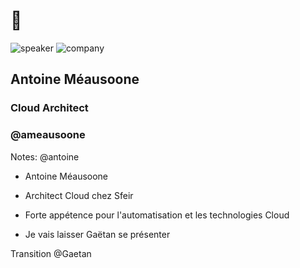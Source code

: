 <!-- .slide: class="speaker-slide" -->

# 👋

![speaker](./assets/images/ameausoone.jpg)
![company](./assets/images/logo-SFEIR-blanc.png)

<h2> Antoine <span>Méausoone</span></h2>

### Cloud Architect
<!-- .element: class="icon-rule icon-first" -->

### @ameausoone
<!-- .element: class="icon-twitter icon-second" -->

Notes: @antoine
*  Antoine Méausoone
* Architect Cloud chez Sfeir
* Forte appétence pour l'automatisation et les technologies Cloud

* Je vais laisser Gaëtan se présenter

Transition @Gaetan
